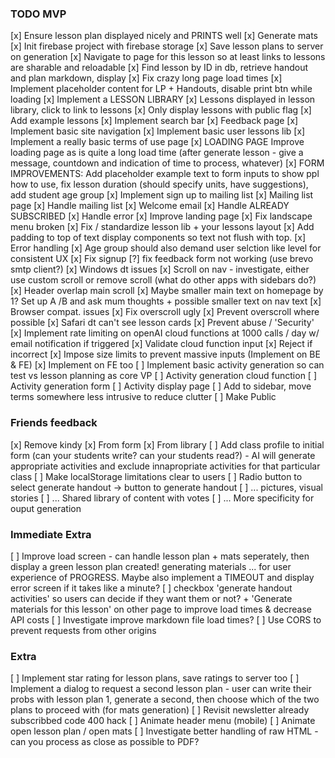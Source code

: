### TODO MVP

[x] Ensure lesson plan displayed nicely and PRINTS well
[x] Generate mats
[x] Init firebase project with firebase storage
    [x] Save lesson plans to server on generation
    [x] Navigate to page for this lesson so at least links to lessons are sharable and reloadable
        [x] Find lesson by ID in db, retrieve handout and plan markdown, display
            [x] Fix crazy long page load times
                [x] Implement placeholder content for LP + Handouts, disable print btn while loading
[x] Implement a LESSON LIBRARY
    [x] Lessons displayed in lesson library, click to link to lessons
    [x] Only display lessons with public flag
    [x] Add example lessons
    [x] Implement search bar
[x] Feedback page
[x] Implement basic site navigation
[x] Implement basic user lessons lib
[x] Implement a really basic terms of use page
[x] LOADING PAGE Improve loading page as is quite a long load time (after generate lesson - give a message,  countdown and indication of time to process, whatever)
[x] FORM IMPROVEMENTS: Add placeholder example text to form inputs to show ppl how to use, fix lesson duration (should specify units, have suggestions), add student age group
[x] Implement sign up to mailing list
    [x] Mailing list page
    [x] Handle mailing list
    [x] Welcome email
    [x] Handle ALREADY SUBSCRIBED
    [x] Handle error
[x] Improve landing page
[x] Fix landscape menu broken
[x] Fix / standardize lesson lib + your lessons layout
[x] Add padding to top of text display components so text not flush with top.
[x] Error handling
[x] Age group should also demand user selction like level for consistent UX
[x] Fix signup
[?] fix feedback form not working (use brevo smtp client?)
[x] Windows dt issues
    [x] Scroll on nav - investigate, either use custom scroll or remove scroll (what do other apps with sidebars do?)
    [x] Header overlap main scroll
    [x] Maybe smaller main text on  homepage by 1? Set up A /B and ask mum thoughts + possible smaller text on nav text
[x] Browser compat. issues
    [x] Fix overscroll ugly
    [x] Prevent overscroll where possible
    [x] Safari dt can't see lesson cards
[x] Prevent abuse / 'Security'
    [x] Implement rate limiting on openAI cloud functions at 1000 calls / day w/ email notification if triggered
    [x] Validate cloud function input
        [x] Reject if incorrect
        [x] Impose size limits to prevent massive inputs (Implement on BE & FE) 
        [x] Implement on FE too
[ ] Implement basic activity generation so can test vs lesson planning as core VP
    [ ] Activity generation cloud function
    [ ] Activity generation form
    [ ] Activity display page
    [ ] Add to sidebar, move terms somewhere less intrusive to reduce clutter
[ ] Make Public

### Friends feedback
[x] Remove kindy
    [x] From form
    [x] From library
[ ] Add class profile to initial form (can your students write? can your students read?) - AI will generate appropriate activities and exclude innapropriate activities for that particular class
[ ] Make localStorage limitations clear to users
[ ] Radio button to select generate handout -> button to generate handout
[ ] ... pictures, visual stories
[ ] ... Shared library of content with votes
[ ] ... More specificity for ouput generation

### Immediate Extra
[ ] Improve load screen - can handle lesson plan + mats seperately, then display a green lesson plan created! generating materials ... for user experience of PROGRESS. Maybe also implement a TIMEOUT and display error screen if it takes like a minute?
[ ] checkbox 'generate handout activities' so users can decide if they want them or not? + 'Generate materials for this lesson' on other page to improve load times & decrease API costs
[ ] Investigate improve markdown file load times?
[ ] Use CORS to prevent requests from other origins

### Extra
[ ] Implement star rating for lesson plans, save ratings to server too
[ ] Implement a dialog to request a second lesson plan - user can write their probs with lesson plan 1, generate a second, then choose which of the two plans to proceed with (for mats generation)
[ ] Revisit newsletter already subscribbed code 400 hack
[ ] Animate header menu (mobile)
[ ] Animate open lesson plan / open mats
[ ] Investigate better handling of raw HTML - can you process as close as possible to PDF?